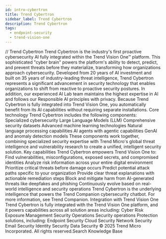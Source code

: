 ```yaml
---
id: intro-cybertron
title: Trend Cybertron
sidebar_label: Trend Cybertron
description: Trend Cybertron
tags:
  - endpoint-security
  - trend-vision-one
---
```


/*<![CDATA[*/ $('#title').html($('meta[name=map-description]').attr('content')); /*]]>*/ Trend Cybertron Trend Cybertron is the industry's first proactive cybersecurity AI fully integrated within the Trend Vision One™ platform. This sophisticated "cyber brain" powers the platform's ability to detect, predict, and prevent threats before they materialize, transforming how organizations approach cybersecurity. Developed from 20 years of AI investment and built on 35 years of industry-leading threat intelligence, Trend Cybertron represents a significant advancement in security technology that enables organizations to shift from reactive to proactive security postures. In addition, our experienced AI Lab team maintains the highest expertise in AI and follows our Responsible AI principles with privacy. Because Trend Cybertron is fully integrated into Trend Vision One, you automatically benefit from its AI capabilities without requiring separate installations. Core technology Trend Cybertron includes the following components: Specialized cybersecurity Large Language Models (LLM) Comprehensive security datasets Advanced machine learning technologies Natural language processing capabilities AI agents with agentic capabilities GenAI and anomaly detection models These components work together, combining specialized security expertise with Trend Micro's global threat intelligence and vulnerability research to create a unified, intelligent security solution. Key capabilities Trend Cybertron empowers Trend Vision One to: Find vulnerabilities, misconfigurations, exposed secrets, and compromised identities Analyze risk information across your entire digital environment Prioritize critical threats before damage occurs Predict potential attack paths specific to your organization Provide clear threat explanations with actionable remediation steps Block and mitigate harm from AI-generated threats like deepfakes and phishing Continuously evolve based on real-world intelligence and security operations Trend Cybertron is the underlying intelligence that powers the Trend Companion cybersecurity chatbot. For more information, see Trend Companion. Integration with Trend Vision One Trend Cybertron is fully integrated with the Trend Vision One platform, and it powers capabilities across all solution areas including: Cyber Risk Exposure Management Security Operations Security operations Protection solutions, including: Endpoint Security Cloud Security Network Security Email Security Identity Security Data Security © 2025 Trend Micro Incorporated. All rights reserved.Search Knowledge Base
